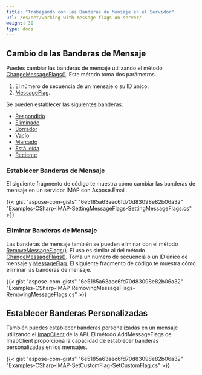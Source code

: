 ```yaml
---
title: "Trabajando con las Banderas de Mensaje en el Servidor"
url: /es/net/working-with-message-flags-on-server/
weight: 30
type: docs
---
```



## **Cambio de las Banderas de Mensaje**

Puedes cambiar las banderas de mensaje utilizando el método [ChangeMessageFlags()](https://reference.aspose.com/email/net/aspose.email.clients.imap/imapclient/changemessageflags/#changemessageflags/). Este método toma dos parámetros.

1. El número de secuencia de un mensaje o su ID único.
2. [MessageFlag](https://reference.aspose.com/email/net/aspose.email.clients.imap/imapmessageflags/).

Se pueden establecer las siguientes banderas:

- [Respondido](https://reference.aspose.com/email/net/aspose.email.clients.imap/imapmessageflags/answered/)
- [Eliminado](https://reference.aspose.com/email/net/aspose.email.clients.imap/imapmessageflags/deleted/)
- [Borrador](https://reference.aspose.com/email/net/aspose.email.clients.imap/imapmessageflags/draft/)
- [Vacío](https://reference.aspose.com/email/net/aspose.email.clients.imap/imapmessageflags/empty/)
- [Marcado](https://reference.aspose.com/email/net/aspose.email.clients.imap/imapmessageflags/flagged/)
- [Está leída](https://reference.aspose.com/email/net/aspose.email.clients.imap/imapmessageflags/isread/)
- [Reciente](https://reference.aspose.com/email/net/aspose.email.clients.imap/imapmessageflags/recent/)

### **Establecer Banderas de Mensaje**

El siguiente fragmento de código te muestra cómo cambiar las banderas de mensaje en un servidor IMAP con Aspose.Email.

{{< gist "aspose-com-gists" "6e5185a63aec6fd70d83098e82b06a32" "Examples-CSharp-IMAP-SettingMessageFlags-SettingMessageFlags.cs" >}}

### **Eliminar Banderas de Mensaje**

Las banderas de mensaje también se pueden eliminar con el método [RemoveMessageFlags()](https://reference.aspose.com/email/net/aspose.email.clients.imap/imapclient/removemessageflags/#removemessageflags/). El uso es similar al del método [ChangeMessageFlags()](https://reference.aspose.com/email/net/aspose.email.clients.imap/imapclient/changemessageflags/#changemessageflags/). Toma un número de secuencia o un ID único de mensaje y [MessageFlag](https://reference.aspose.com/email/net/aspose.email.clients.imap/imapmessageflags/). El siguiente fragmento de código te muestra cómo eliminar las banderas de mensaje.

{{< gist "aspose-com-gists" "6e5185a63aec6fd70d83098e82b06a32" "Examples-CSharp-IMAP-RemovingMessageFlags-RemovingMessageFlags.cs" >}}

## **Establecer Banderas Personalizadas**

También puedes establecer banderas personalizadas en un mensaje utilizando el [ImapClient](https://reference.aspose.com/email/net/aspose.email.clients.imap/imapclient/) de la API. El método AddMessageFlags de ImapClient proporciona la capacidad de establecer banderas personalizadas en los mensajes.

{{< gist "aspose-com-gists" "6e5185a63aec6fd70d83098e82b06a32" "Examples-CSharp-IMAP-SetCustomFlag-SetCustomFlag.cs" >}}